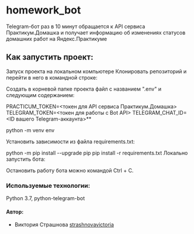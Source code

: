 # homework_bot
Telegram-бот раз в 10 минут обращается к API сервиса Практикум.Домашка и получает информацию об изменениях статусов домашних работ на Яндекс.Практикуме 


## Как запустить проект:
Запуск проекта на локальном компьютере
Клонировать репозиторий и перейти в него в командной строке:

Создать в корневой папке проекта файл с названием ".env" и следующим содержанием:

PRACTICUM_TOKEN=<токен для API сервиса Практикум.Домашка>
TELEGRAM_TOKEN=<токен для работы с Bot API>
TELEGRAM_CHAT_ID=<ID вашего Telegram-аккаунта>**

python -m venv env

Установить зависимости из файла requirements.txt:

python -m pip install --upgrade pip
pip install -r requirements.txt
Локально запустить бота:

Остановить работу бота можно командой Ctrl + C.

### Используемые технологии:

Python 3.7, python-telegram-bot

#### Автор:
- Виктория Страшнова [strashnovavictoria](https://github.com/strashnovavictoria)
